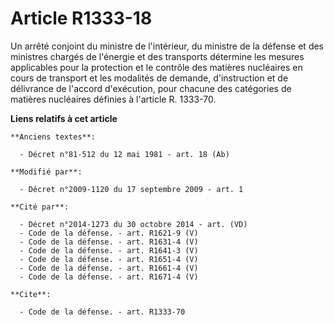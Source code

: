 # Article R1333-18

Un arrêté conjoint du ministre de l'intérieur, du ministre de la défense et des ministres chargés de l'énergie et des
transports détermine les mesures applicables pour la protection et le contrôle des matières nucléaires en cours de transport
et les modalités de demande, d'instruction et de délivrance de l'accord d'exécution, pour chacune des catégories de matières
nucléaires définies à l'article R. 1333-70.

**Liens relatifs à cet article**

	**Anciens textes**:

	  - Décret n°81-512 du 12 mai 1981 - art. 18 (Ab)

	**Modifié par**:

	  - Décret n°2009-1120 du 17 septembre 2009 - art. 1

	**Cité par**:

	  - Décret n°2014-1273 du 30 octobre 2014 - art. (VD)
	  - Code de la défense. - art. R1621-9 (V)
	  - Code de la défense. - art. R1631-4 (V)
	  - Code de la défense. - art. R1641-3 (V)
	  - Code de la défense. - art. R1651-4 (V)
	  - Code de la défense. - art. R1661-4 (V)
	  - Code de la défense. - art. R1671-4 (V)

	**Cite**:

	  - Code de la défense. - art. R1333-70
